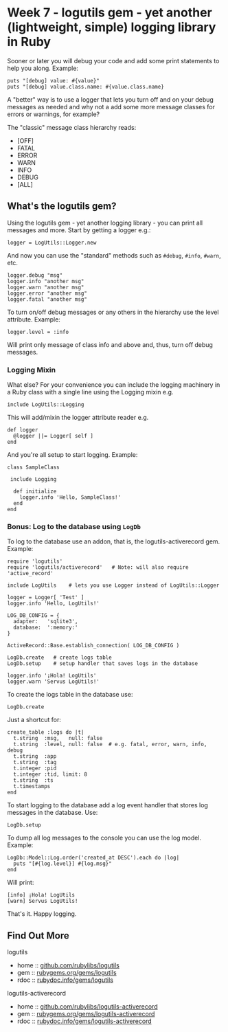 # Week 7 - logutils gem - yet another (lightweight, simple) logging library in Ruby



Sooner or later you will debug your code and add some print statements to help you along. Example:

~~~
puts "[debug] value: #{value}"
puts "[debug] value.class.name: #{value.class.name}
~~~

A "better" way is to use a logger that lets you turn off and on your
debug messages as needed and why not a add some more message classes for
errors or warnings, for example?

The "classic" message class hierarchy reads:

- [OFF]
- FATAL
- ERROR
- WARN
- INFO
- DEBUG
- [ALL]


## What's the logutils gem?

Using the logutils gem - yet another logging library - you can
print all messages and more. Start by getting a logger e.g.:

~~~
logger = LogUtils::Logger.new
~~~

And now you can use the "standard" methods such as `#debug`, `#info`, `#warn`, etc.

~~~
logger.debug "msg"
logger.info "another msg"
logger.warn "another msg"
logger.error "another msg"
logger.fatal "another msg"
~~~

To turn on/off debug messages or any others in the hierarchy use the level attribute.
Example:

~~~
logger.level = :info
~~~

Will print only message of class info and above and, thus, turn off debug messages.


### Logging Mixin

What else?  For your convenience you can include the logging machinery in a Ruby class
with a single line using the Logging mixin e.g.

~~~
include LogUtils::Logging
~~~

This will add/mixin the logger attribute reader e.g.

~~~
def logger
  @logger ||= Logger[ self ]
end
~~~

And you're all setup to start logging. Example:

~~~
class SampleClass

 include Logging

  def initialize
    logger.info 'Hello, SampleClass!'
  end
end
~~~


### Bonus: Log to the database using `LogDb`

To log to the database use an addon, that is, the logutils-activerecord gem.
Example:

~~~
require 'logutils'
require 'logutils/activerecord'   # Note: will also require 'active_record'

include LogUtils    # lets you use Logger instead of LogUtils::Logger

logger = Logger[ 'Test' ]
logger.info 'Hello, LogUtils!'

LOG_DB_CONFIG = {
  adapter:   'sqlite3',
  database:  ':memory:'
}

ActiveRecord::Base.establish_connection( LOG_DB_CONFIG )

LogDb.create   # create logs table
LogDb.setup    # setup handler that saves logs in the database

logger.info '¡Hola! LogUtils'
logger.warn 'Servus LogUtils!'
~~~


To create the logs table in the database use:

~~~
LogDb.create
~~~

Just a shortcut for:

~~~
create_table :logs do |t|
  t.string  :msg,   null: false
  t.string  :level, null: false  # e.g. fatal, error, warn, info, debug
  t.string  :app
  t.string  :tag
  t.integer :pid
  t.integer :tid, limit: 8
  t.string  :ts
  t.timestamps
end
~~~

To start logging to the database  add a log event handler that stores
log messages in the database. Use:

~~~
LogDb.setup
~~~

To dump all log messages to the console you can use the log model. Example:

~~~
LogDb::Model::Log.order('created_at DESC').each do |log|
  puts "[#{log.level}] #{log.msg}"
end
~~~

Will print:

~~~
[info] ¡Hola! LogUtils
[warn] Servus LogUtils!
~~~

That's it. Happy logging.


## Find Out More

logutils

* home     :: [github.com/rubylibs/logutils](https://github.com/rubylibs/logutils)
* gem      :: [rubygems.org/gems/logutils](https://rubygems.org/gems/logutils)
* rdoc     :: [rubydoc.info/gems/logutils](http://rubydoc.info/gems/logutils)


logutils-activerecord

* home     :: [github.com/rubylibs/logutils-activerecord](https://github.com/rubylibs/logutils-activerecord)
* gem      :: [rubygems.org/gems/logutils-activerecord](https://rubygems.org/gems/logutils-activerecord)
* rdoc     :: [rubydoc.info/gems/logutils-activerecord](http://rubydoc.info/gems/logutils-activerecord)
